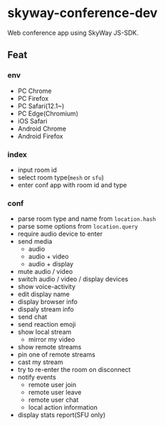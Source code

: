 # skyway-conference-dev

Web conference app using SkyWay JS-SDK.

## Feat

### env

- PC Chrome
- PC Firefox
- PC Safari(12.1~)
- PC Edge(Chromium)
- iOS Safari
- Android Chrome
- Android Firefox

### index

- input room id
- select room type(`mesh` or `sfu`)
- enter conf app with room id and type

### conf

- parse room type and name from `location.hash`
- parse some options from `location.query`
- require audio device to enter
- send media
  - audio
  - audio + video
  - audio + display
- mute audio / video
- switch audio / video / display devices
- show voice-activity
- edit display name
- display browser info
- dispaly stream info
- send chat
- send reaction emoji
- show local stream
  - mirror my video
- show remote streams
- pin one of remote streams
- cast my stream
- try to re-enter the room on disconnect
- notify events
  - remote user join
  - remote user leave
  - remote user chat
  - local action information
- display stats report(SFU only)
